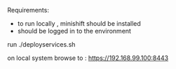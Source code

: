 Requirements:
- to run locally , minishift should be installed
- should be logged in to the environment
    
 run ./deployservices.sh
 
 on local system browse to : https://192.168.99.100:8443

 
 